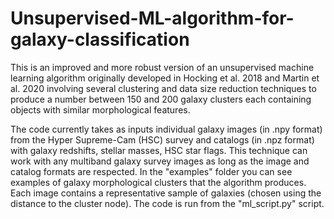 # Unsupervised-ML-algorithm-for-galaxy-classification

This is an improved and more robust version of an unsupervised machine learning algorithm originally developed in Hocking et al. 2018 and Martin et al. 2020 involving several clustering and data size reduction techniques to produce a number between 150 and 200 galaxy clusters each containing objects with similar morphological features. 

The code currently takes as inputs individual galaxy images (in .npy format) from the Hyper Supreme-Cam (HSC) survey and catalogs (in .npz format) with galaxy redshifts, stellar masses, HSC star flags. This technique can work with any multiband galaxy survey images as long as the image and catalog formats are respected. In the "examples" folder you can see examples of galaxy morphological clusters that the algorithm produces. Each image contains a representative sample of galaxies (chosen using the distance to the cluster node). The code is run from the "ml_script.py" script.
